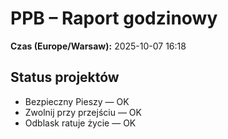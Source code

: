 # PPB – Raport godzinowy
**Czas (Europe/Warsaw):** 2025-10-07 16:18

## Status projektów
- Bezpieczny Pieszy — OK
- Zwolnij przy przejściu — OK
- Odblask ratuje życie — OK


